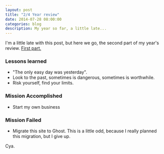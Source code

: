 ```yaml
---
layout: post
title: "2/4 Year review"
date: 2014-07-28 08:00:00
categories: blog
description: My year so far, a little late...
---
```


I'm a little late with this post, but here we go, the second part of my year's review. <a href="http://agtlucas.com/blog/2014/03/29/year-review-so-far-1-4.html" target="_blank">First part.</a>


### Lessons learned
* "The only easy day was yesterday".
* Look to the past, sometimes is dangerous, sometimes is worthwhile.
* Risk yourself, find your limits.


### Mission Accomplished

* Start my own business

### Mission Failed

* Migrate this site to Ghost. This is a little odd, because I really planned this migration, but I give up.

Cya.